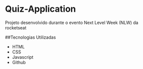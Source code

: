# Quiz-Application
Projeto desenvolvido durante o evento Next Level Week (NLW) da rocketseat

##Tecnologias Utilizadas 

- HTML
- CSS
- Javascript
- Github
